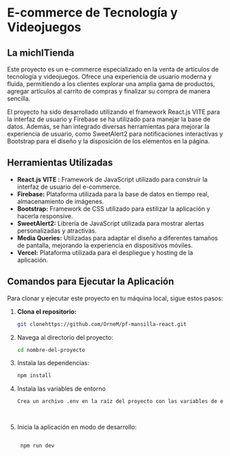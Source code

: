 
# E-commerce de Tecnología y Videojuegos

## La michITienda 

Este proyecto es un e-commerce especializado en la venta de artículos de tecnología y videojuegos. Ofrece una experiencia de usuario moderna y fluida, permitiendo a los clientes explorar una amplia gama de productos, agregar artículos al carrito de compras y finalizar su compra de manera sencilla. 

El proyecto ha sido desarrollado utilizando el framework React.js VITE para la interfaz de usuario y Firebase se ha utilizado para manejar la base de datos. Además, se han integrado diversas herramientas para mejorar la experiencia de usuario, como SweetAlert2 para notificaciones interactivas y Bootstrap para el diseño y la disposición de los elementos en la página.

## Herramientas Utilizadas

- **React.js VITE :** Framework de JavaScript utilizado para construir la interfaz de usuario del e-commerce.
- **Firebase:** Plataforma utilizada para la base de datos en tiempo real, almacenamiento de imágenes.
- **Bootstrap:** Framework de CSS utilizado para estilizar la aplicación y hacerla responsive.
- **SweetAlert2:** Librería de JavaScript utilizada para mostrar alertas personalizadas y atractivas.
- **Media Queries:** Utilizadas para adaptar el diseño a diferentes tamaños de pantalla, mejorando la experiencia en dispositivos móviles.
- **Vercel:** Plataforma utilizada para el despliegue y hosting de la aplicación.



## Comandos para Ejecutar la Aplicación

Para clonar y ejecutar este proyecto en tu máquina local, sigue estos pasos:

1. **Clona el repositorio:**

   ```bash
   git clonehttps://github.com/OrneM/pf-mansilla-react.git

2. Navega al directorio del proyecto:


   ```bash
   cd nombre-del-proyecto

3. Instala las dependencias:


   ```bash
   npm install 

4. Instala las variables de entorno

   ```bash
   Crea un archivo .env en la raíz del proyecto con las variables de entorno necesarias

    
5. Inicia la aplicación en modo de desarrollo:

   ```bash

    npm run dev



